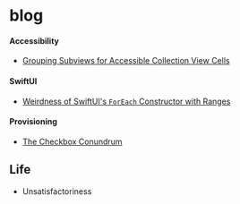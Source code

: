 # blog

#### Accessibility
- [Grouping Subviews for Accessible Collection View Cells](https://github.com/mobiledge/blog/blob/main/grouped-subviews-for-accessible-collection-view-cells.md)

#### SwiftUI
- [Weirdness of SwiftUI's `ForEach` Constructor with Ranges](https://github.com/mobiledge/blog/blob/main/swiftui-foreach-range-weirdness.md)

#### Provisioning
- [The Checkbox Conundrum](https://github.com/mobiledge/blog/blob/main/the-checkbox-conundrum.md)

## Life
- Unsatisfactoriness
